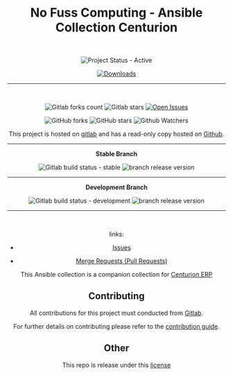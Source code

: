 <span style="text-align: center;">

# No Fuss Computing - Ansible Collection Centurion

<br>

![Project Status - Active](https://img.shields.io/badge/Project%20Status-Active-green?logo=gitlab&style=plastic) 


[![Downloads](https://img.shields.io/badge/dynamic/json?url=https%3A%2F%2Fgalaxy.ansible.com%2Fapi%2Fv3%2Fplugin%2Fansible%2Fcontent%2Fpublished%2Fcollections%2Findex%2Fnofusscomputing%2Fcenturion%2F&query=%24.download_count&style=plastic&logo=ansible&logoColor=white&label=Galaxy%20Downloads&labelColor=black&color=cyan)](https://galaxy.ansible.com/ui/repo/published/nofusscomputing/kubernetes/)


----

<br>

![Gitlab forks count](https://img.shields.io/badge/dynamic/json?label=Forks&query=%24.forks_count&url=https%3A%2F%2Fgitlab.com%2Fapi%2Fv4%2Fprojects%2F59504579%2F&color=ff782e&logo=gitlab&style=plastic) ![Gitlab stars](https://img.shields.io/badge/dynamic/json?label=Stars&query=%24.star_count&url=https%3A%2F%2Fgitlab.com%2Fapi%2Fv4%2Fprojects%2F59504579%2F&color=ff782e&logo=gitlab&style=plastic) [![Open Issues](https://img.shields.io/badge/dynamic/json?color=ff782e&logo=gitlab&style=plastic&label=Open%20Issues&query=%24.statistics.counts.opened&url=https%3A%2F%2Fgitlab.com%2Fapi%2Fv4%2Fprojects%2F59504579%2Fissues_statistics)](https://gitlab.com/nofusscomputing/projects/ansible/collections/kubernetes/-/issues)



![GitHub forks](https://img.shields.io/github/forks/NofussComputing/ansible_collection_centurion?logo=github&style=plastic&color=000000&labell=Forks) ![GitHub stars](https://img.shields.io/github/stars/NofussComputing/ansible_collection_centurion?color=000000&logo=github&style=plastic) ![Github Watchers](https://img.shields.io/github/watchers/NofussComputing/ansible_collection_centurion?color=000000&label=Watchers&logo=github&style=plastic)
<br>

This project is hosted on [gitlab](https://gitlab.com/nofusscomputing/projects/ansible/collections/kubernetes) and has a read-only copy hosted on [Github](https://github.com/NofussComputing/ansible_collection_centurion).

----

**Stable Branch**

![Gitlab build status - stable](https://img.shields.io/badge/dynamic/json?color=ff782e&label=Build&query=0.status&url=https%3A%2F%2Fgitlab.com%2Fapi%2Fv4%2Fprojects%2F59504579%2Fpipelines%3Fref%3Dmaster&logo=gitlab&style=plastic) ![branch release version](https://img.shields.io/badge/dynamic/yaml?color=ff782e&logo=gitlab&style=plastic&label=Release&query=%24.commitizen.version&url=https%3A//gitlab.com/nofusscomputing/projects/ansible/collections/centurion%2F-%2Fraw%2Fmaster%2F.cz.yaml) 



----

**Development Branch** 

![Gitlab build status - development](https://img.shields.io/badge/dynamic/json?color=ff782e&label=Build&query=0.status&url=https%3A%2F%2Fgitlab.com%2Fapi%2Fv4%2Fprojects%2F59504579%2Fpipelines%3Fref%3Ddevelopment&logo=gitlab&style=plastic) ![branch release version](https://img.shields.io/badge/dynamic/yaml?color=ff782e&logo=gitlab&style=plastic&label=Release&query=%24.commitizen.version&url=https%3A//gitlab.com/nofusscomputing/projects/ansible/collections/centurion%2F-%2Fraw%2Fdevelopment%2F.cz.yaml)

----
<br>

</div>

links:

- [Issues](https://gitlab.com/nofusscomputing/projects/ansible/collections/centurion_erp_collection/-/issues)

- [Merge Requests (Pull Requests)](https://gitlab.com/nofusscomputing/projects/ansible/collections/centurion_erp_collection/-/merge_requests)

This Ansible collection is a companion collection for [Centurion ERP](https://nofusscomputing.com/projects/centurion_erp/)


## Contributing
All contributions for this project must conducted from [Gitlab](https://gitlab.com/nofusscomputing/projects/ansible/collections/centurion_erp_collection).

For further details on contributing please refer to the [contribution guide](CONTRIBUTING.md).


## Other

This repo is release under this [license](LICENSE)
